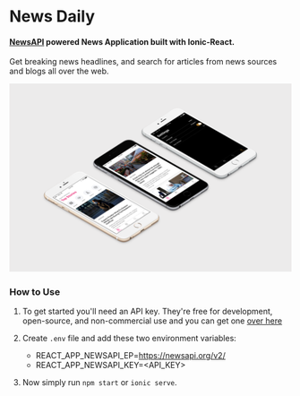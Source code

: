 # News Daily
#### [NewsAPI](http://newsapi.org/) powered News Application built with Ionic-React.

Get breaking news headlines, and search for articles from news sources and blogs all over the web. 

![Screens](/screen.png?raw=true "")


### How to Use

1. To get started you'll need an API key. They're free for development, open-source, and non-commercial use and you can get one [over here](https://newsapi.org/register)


2. Create `.env` file and add these two environment variables:
   
    - REACT_APP_NEWSAPI_EP=https://newsapi.org/v2/
    - REACT_APP_NEWSAPI_KEY=<API_KEY>


3. Now simply run `npm start` or `ionic serve`.